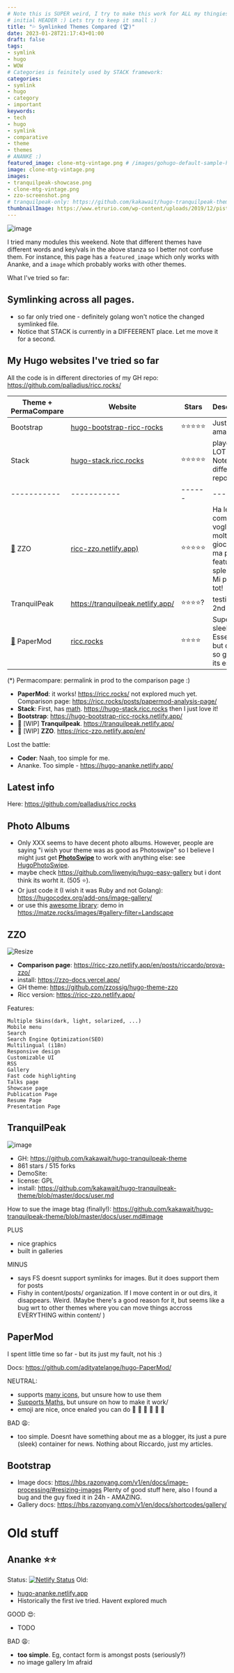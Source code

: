 ```yaml
---
# Note this is SUPER weird, I try to make this work for ALL my thingies so there might be some behavioural clatches in the
# initial HEADER :) Lets try to keep it small :)
title: "💦 Symlinked Themes Compared (🏆)"
date: 2023-01-28T21:17:43+01:00
draft: false
tags:
- symlink
- hugo
- WOW
# Categories is feinitely used by STACK framework:
categories:
- symlink
- hugo
- category
- important
keywords:
- tech
- hugo
- symlink
- comparative
- theme
- themes
# ANANKE :)
featured_image: clone-mtg-vintage.png # /images/gohugo-default-sample-hero-image.jpg
image: clone-mtg-vintage.png
images:
- tranquilpeak-showcase.png
- clone-mtg-vintage.png
- zzo-screenshot.png
# tranquilpeak-only: https://github.com/kakawait/hugo-tranquilpeak-theme/blob/master/docs/user.md#image
thumbnailImage: https://www.etrurio.com/wp-content/uploads/2019/12/pistacchi-scaled.jpg
---
```


![image](clone-mtg-vintage.png)



I tried many modules this weekend. Note that different themes have different words and key/vals in the above stanza so I better not confuse them.
For instance, this page has a `featured_image` which only works with Ananke, and a `image` which probably works with other themes.

What I've tried so far:

## Symlinking across all pages.

* so far only tried one - definitely golang won't notice the changed symlinked file.
* Notice that STACK is currently in a DIFFEERENT place. Let me move it for a second.

## My Hugo websites I've tried so far

All the code is in different directories of my GH repo: https://github.com/palladius/ricc.rocks/

| Theme + PermaCompare | Website     | Stars |  Description |
| ----------- | ----------- | ------ | ---- |
| Bootstrap   | [hugo-bootstrap-ricc-rocks](https://hugo-bootstrap-ricc-rocks.netlify.app/) | ⭐️⭐️⭐️⭐️⭐️ | Just amazing |
| Stack       | [hugo-stack.ricc.rocks](https://hugo-stack.ricc.rocks) |⭐️⭐️⭐️⭐️⭐️ | played A LOT with it. Note its in a different repo |
| ----------- | ----------- | ------ | ----  |
| [🙉](https://ricc-zzo.netlify.app/en/posts/riccardo/prova-zzo/) ZZO         | [ricc-zzo.netlify.app)](https://ricc-zzo.netlify.app/en/) | ⭐️⭐️⭐️⭐️⭐️ | Ha le icone come le voglio io, molto giocoso, ma pieno di feature splendide. Mi piace un tot!  |
| TranquilPeak | https://tranquilpeak.netlify.app/ | ⭐️⭐️⭐️⭐️? | testing on 2nd wave.. |
| [🙉](https://ricc.rocks/posts/papermod-analysis-page/) PaperMod | [ricc.rocks](https://ricc.rocks/) |⭐️⭐️⭐️⭐️   | Super sleek. Essential but damn, so good in its essence! |

(*) Permacompare: permalink in prod to the comparison page :)

* **PaperMod**: it works! https://ricc.rocks/ not explored much yet. Comparison page: https://ricc.rocks/posts/papermod-analysis-page/
* **Stack**: First, has [math](https://dev.stack.jimmycai.com/p/math-typesetting/). https://hugo-stack.ricc.rocks  then I just love it!
* **Bootstrap**: https://hugo-bootstrap-ricc-rocks.netlify.app/
* 🚧 [WIP] **Tranquilpeak**.  https://tranquilpeak.netlify.app/
* 🚧 [WIP] **ZZO**. https://ricc-zzo.netlify.app/en/

Lost the battle:

* **Coder**: Naah, too simple for me.
* Ananke. Too simple - https://hugo-ananke.netlify.app/

## Latest info

Here: https://github.com/palladius/ricc.rocks


## Photo Albums

* Only XXX seems to have decent photo albums. However, people are saying "i wish your theme was as good as Photoswipe" so I believe I might just get [**PhotoSwipe**](https://photoswipe.com/) to work with anything else: see [HugoPhotoSwipe](https://github.com/GjjvdBurg/HugoPhotoSwipe).
* maybe check https://github.com/liwenyip/hugo-easy-gallery but i dont think its worht it. (505 ⭐️).
* Or just code it (I wish it was Ruby and not Golang): https://hugocodex.org/add-ons/image-gallery/
* or use this [awesome library](https://github.com/mfg92/hugo-shortcode-gallery): demo in https://matze.rocks/images/#gallery-filter=Landscape



## ZZO

![Resize](zzo-screenshot.png?width=300px)

* **Comparison page**: https://ricc-zzo.netlify.app/en/posts/riccardo/prova-zzo/
* install: https://zzo-docs.vercel.app/
* GH theme: https://github.com/zzossig/hugo-theme-zzo
* Ricc version: https://ricc-zzo.netlify.app/

Features:

```
Multiple Skins(dark, light, solarized, ...)
Mobile menu
Search
Search Engine Optimization(SEO)
Multilingual (i18n)
Responsive design
Customizable UI
RSS
Gallery
Fast code highlighting
Talks page
Showcase page
Publication Page
Resume Page
Presentation Page
```

## TranquilPeak

![image](tranquilpeak-showcase.png)

* GH: https://github.com/kakawait/hugo-tranquilpeak-theme
* 861 stars / 515 forks
* DemoSite:
* license: GPL
* install: https://github.com/kakawait/hugo-tranquilpeak-theme/blob/master/docs/user.md

How to sue the image btag (finally!): https://github.com/kakawait/hugo-tranquilpeak-theme/blob/master/docs/user.md#image


PLUS

* nice graphics
* built in galleries

MINUS

* says FS doesnt support symlinks for images. But it does support them for posts
* Fishy in content/posts/ organization. If I move content in or out dirs, it disappears. Weird. (Maybe there's a good reason for it, but seems like a bug wrt to other themes where you can move things accross EVERYTHING within content/ )





## PaperMod

I spent little time so far - but its just my fault, not his :)

Docs: https://github.com/adityatelange/hugo-PaperMod/

NEUTRAL:

* supports [many icons](https://adityatelange.github.io/hugo-PaperMod/posts/papermod/papermod-icons/#social-icons), but unsure how to use them
* [Supports Maths](https://adityatelange.github.io/hugo-PaperMod/posts/math-typesetting/), but unsure on how to make it work/
* emoji are nice, once enaled you can do 🙈 :see_no_evil: 🙉 :hear_no_evil: 🙊 :speak_no_evil:

BAD 😩:

* too simple. Doesnt have something about me as a blogger, its just a pure (sleek) container for news. Nothing about Riccardo, just my articles.

## Bootstrap

* Image docs: https://hbs.razonyang.com/v1/en/docs/image-processing/#resizing-images Plenty of good stuff here, also I found a bug and the guy fixed it in 24h - AMAZING.
* Gallery docs: https://hbs.razonyang.com/v1/en/docs/shortcodes/gallery/




# Old stuff


## Ananke ⭐️⭐️

Status: [![Netlify Status](https://api.netlify.com/api/v1/badges/9c6fdacc-6b9f-4908-b3e5-57f1dc2b8f50/deploy-status)](https://app.netlify.com/sites/hugo-ananke/deploys)
Old:
* [hugo-ananke.netlify.app](https://hugo-ananke.netlify.app)
* Historically the first ive tried. Havent explored much

GOOD 😍:

* TODO

BAD 😩:

* **too simple**. Eg, contact form is amongst posts (seriously?)
* no image gallery Im afraid

